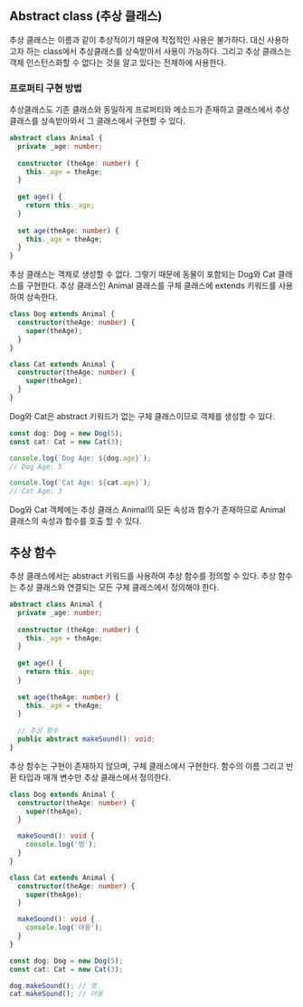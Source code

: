 ## Abstract class (추상 클래스)
추상 클래스는 이름과 같이 추상적이기 때문에 직접적인 사용은 불가하다.
대신 사용하고자 하는 class에서 추상클래스를 상속받아서 사용이 가능하다.
그리고 추상 클래스는 객체 인스턴스화할 수 없다는 것을 알고 있다는 전제하에 사용한다.

### 프로퍼티 구현 방법
추상클래스도 기존 클래스와 동일하게 프로퍼티와 메소드가 존재하고 클래스에서 추상클래스를 상속받아와서 그 클래스에서 구현할 수 있다.

```ts
abstract class Animal {
  private _age: number;
  
  constructor (theAge: number) {
    this._age = theAge;
  }
  
  get age() {
    return this._age;
  }
  
  set age(theAge: number) {
    this._age = theAge;
  }
}
```
추상 클래스는 객체로 생성할 수 없다. 그렇기 때문에 동물이 포함되는 Dog와 Cat 클래스를 구현한다. 추상 클래스인 Animal 클래스를 구체 클래스에 extends 키워드를 사용하여 상속한다.

```ts
class Dog extends Animal {
  constructor(theAge: number) {
    super(theAge);
  }
}

class Cat extends Animal {
  constructor(theAge: number) {
    super(theAge);
  }
}
```

Dog와 Cat은 abstract 키워드가 없는 구체 클래스이므로 객체를 생성할 수 있다.
```ts
const dog: Dog = new Dog(5);
const cat: Cat = new Cat(3);

console.log(`Dog Age: ${dog.age}`); 
// Dog Age: 5

console.log(`Cat Age: ${cat.age}`); 
// Cat Age: 3
```

Dog와 Cat 객체에는 추상 클래스 Animal의 모든 속성과 함수가 존재하므로 Animal 클래스의 속성과 함수를 호출 할 수 있다.

## 추상 함수
추상 클래스에서는 abstract 키워드를 사용하여 추상 함수를 정의할 수 있다. 추상 함수는 추상 클래스와 연결되는 모든 구체 클래스에서 정의해야 한다.

```ts
abstract class Animal {
  private _age: number;
  
  constructor (theAge: number) {
    this._age = theAge;
  }
  
  get age() {
    return this._age;
  }
  
  set age(theAge: number) {
    this._age = theAge;
  }
  
  // 추상 함수
  public abstract makeSound(): void;
}
```

추상 함수는 구현이 존재하지 않으며, 구체 클래스에서 구현한다. 
함수의 이름 그리고 반환 타입과 매개 변수만 추상 클래스에서 정의한다.
```ts
class Dog extends Animal {
  constructor(theAge: number) {
    super(theAge);
  }

  makeSound(): void {
    console.log('멍');
  }
}

class Cat extends Animal {
  constructor(theAge: number) {
    super(theAge);
  }

  makeSound(): void {
    console.log('야옹');
  }
}

const dog: Dog = new Dog(5);
const cat: Cat = new Cat(3);

dog.makeSound(); // 멍
cat.makeSound(); // 야옹
```



